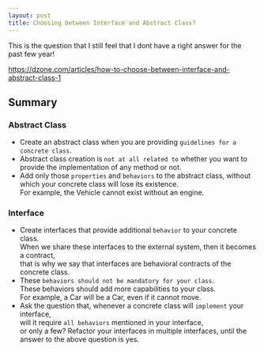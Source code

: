 ```yaml
---
layout: post
title: Choosing between Interface and Abstract Class?
---
```

This is the question that I still feel that I dont have a right answer for the
past few year!  

https://dzone.com/articles/how-to-choose-between-interface-and-abstract-class-1

## Summary
### Abstract Class
- Create an abstract class when you are providing `guidelines for a concrete class`.
- Abstract class creation is `not at all related to` whether you want to provide the implementation of any method or not.
- Add only those `properties` and `behaviors` to the abstract class, without which your concrete class will lose its existence.  
For example, the Vehicle cannot exist without an engine.
### Interface
- Create interfaces that provide additional `behavior` to your concrete class.  
  When we share these interfaces to the external system, then it becomes a contract,  
  that is why we say that interfaces are behavioral contracts of the concrete class.  
- These `behaviors should not be mandatory for your class`.  
  These behaviors should add more capabilities to your class.  
  For example, a Car will be a Car, even if it cannot move.  
- Ask the question that, whenever a concrete class will `implement` your interface,  
  will it require `all behaviors` mentioned in your interface,  
  or only a few? Refactor your interfaces in multiple interfaces, until the answer to the above question is yes.